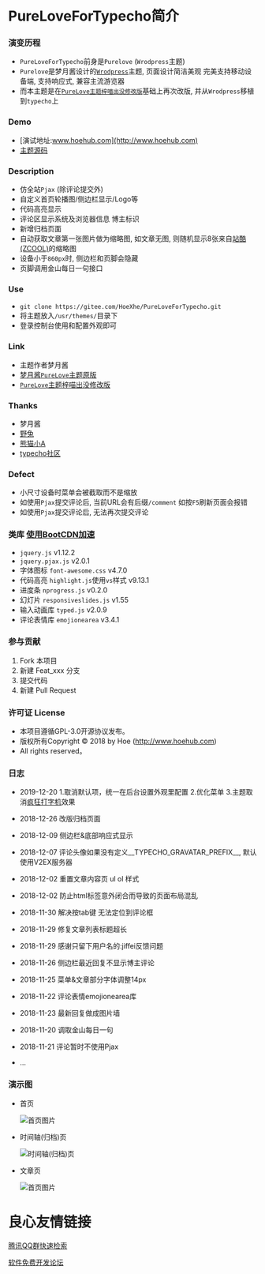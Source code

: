 # PureLoveForTypecho简介

### 演变历程

- `PureLoveForTypecho`前身是`Purelove` (`Wrodpress`主题)
- `Purelove`是梦月酱设计的[`Wrodpress`](https://cn.wordpress.org/)主题, 页面设计简洁美观 完美支持移动设备端, 支持响应式, 兼容主流游览器
- 而本主题是在[`PureLove主题梓喵出没修改版`](https://www.azimiao.com/purelovethemes)基础上再次改版, 并从`Wrodpress`移植到`typecho`上

### Demo

- [演试地址:www.hoehub.com](http://www.hoehub.com)
- [主题源码](https://gitee.com/HoeXhe/PureLoveForTypecho)

### Description

- 仿全站`Pjax` (除评论提交外)
- 自定义首页轮播图/侧边栏显示/Logo等
- 代码高亮显示
- 评论区显示系统及浏览器信息 博主标识
- 新增归档页面
- 自动获取文章第一张图片做为缩略图, 如文章无图, 则随机显示8张来自[站酷 (ZCOOL)](http://www.zcool.com.cn)的缩略图
- 设备小于`860px`时, 侧边栏和页脚会隐藏
- 页脚调用金山每日一句接口

### Use

- `git clone https://gitee.com/HoeXhe/PureLoveForTypecho.git`
- 将主题放入`/usr/themes/`目录下
- 登录控制台使用和配置外观即可

### Link

- 主题作者梦月酱
- [梦月酱`PureLove`主题原版](https://www.mywpku.com/purelove.html)
- [`PureLove`主题梓喵出没修改版](https://www.azimiao.com/purelovethemes)

### Thanks

- 梦月酱
- [野兔](https://www.azimiao.com)
- [熊猫小A](https://blog.imalan.cn)
- [typecho社区](http://forum.typecho.org/)

### Defect

- 小尺寸设备时菜单会被截取而不是缩放
- 如使用`Pjax`提交评论后, 当前URL会有后缀`/comment` 如按`F5`刷新页面会报错
- 如使用`Pjax`提交评论后, 无法再次提交评论

### 类库 [使用BootCDN加速](https://www.bootcdn.cn/)

- `jquery.js` v1.12.2
- `jquery.pjax.js` v2.0.1
- 字体图标 `font-awesome.css` v4.7.0
- 代码高亮 `highlight.js`使用`vs`样式 v9.13.1
- 进度条 `nprogress.js` v0.2.0
- 幻灯片 `responsiveslides.js` v1.55
- 输入动画库 `typed.js` v2.0.9
- 评论表情库 `emojionearea` v3.4.1

### 参与贡献

1. Fork 本项目
2. 新建 Feat_xxx 分支
3. 提交代码
4. 新建 Pull Request

### 许可证 License

- 本项目遵循GPL-3.0开源协议发布。
- 版权所有Copyright © 2018 by Hoe (http://www.hoehub.com)
- All rights reserved。

### 日志

- 2019-12-20 1.取消默认项，统一在后台设置外观里配置 2.优化菜单 3.主题取消[疯狂打字机](https://www.hoehub.com/PHP/typecho-ActivatePowerMode.html)效果

- 2018-12-26 改版归档页面

- 2018-12-09 侧边栏&底部响应式显示

- 2018-12-07 评论头像如果没有定义__TYPECHO_GRAVATAR_PREFIX__, 默认使用V2EX服务器

- 2018-12-02 重置文章内容页 ul ol 样式

- 2018-12-02 防止html标签意外闭合而导致的页面布局混乱	

- 2018-11-30 解决按tab键 无法定位到评论框	

- 2018-11-29 修复文章列表标题超长	

- 2018-11-29 感谢只留下用户名的:jiffei反馈问题	

- 2018-11-26 侧边栏最近回复不显示博主评论	

- 2018-11-25 菜单&文章部分字体调整14px	

- 2018-11-22 评论表情emojionearea库

- 2018-11-23 最新回复做成图片墙

- 2018-11-20 调取金山每日一句

- 2018-11-21 评论暂时不使用Pjax
- ...

### 演示图

- 首页

    ![首页图片](demo/index.jpg)
    
- 时间轴(归档)页
    
    ![时间轴(归档)页](demo/timeline.jpg)
    
- 文章页

    ![首页图片](demo/article.jpg)

 # 良心友情链接

[腾讯QQ群快速检索](http://u.720life.cn/s/8cf73f7c)

[软件免费开发论坛](http://u.720life.cn/s/bbb01dc0)